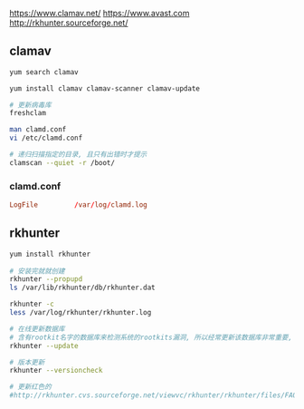 

https://www.clamav.net/
https://www.avast.com
http://rkhunter.sourceforge.net/


## clamav

```bash
yum search clamav 

yum install clamav clamav-scanner clamav-update

# 更新病毒库
freshclam

man clamd.conf
vi /etc/clamd.conf

# 递归扫描指定的目录, 且只有出错时才提示
clamscan --quiet -r /boot/
```


### clamd.conf

```conf
LogFile         /var/log/clamd.log
```


## rkhunter
```bash
yum install rkhunter
 
# 安装完就就创建
rkhunter --propupd
ls /var/lib/rkhunter/db/rkhunter.dat

rkhunter -c
less /var/log/rkhunter/rkhunter.log

# 在线更新数据库
# 含有rootkit名字的数据库来检测系统的rootkits漏洞, 所以经常更新该数据库非常重要, 你可以通过下面命令来更新该数据库
rkhunter --update

# 版本更新
rkhunter --versioncheck

# 更新红色的
#http://rkhunter.cvs.sourceforge.net/viewvc/rkhunter/rkhunter/files/FAQ
```
